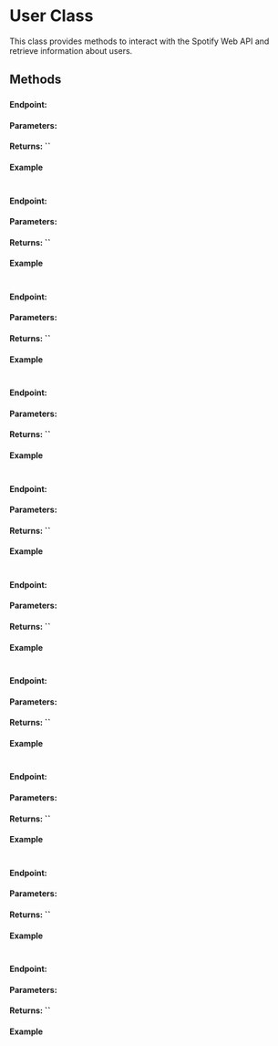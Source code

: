 # User Class

This class provides methods to interact with the Spotify Web API and retrieve information about users.

## Methods

### 

#### Endpoint:

#### Parameters:

#### Returns: ``

#### Example

```typescript
```

### 

#### Endpoint:

#### Parameters:

#### Returns: ``

#### Example

```typescript
```

### 

#### Endpoint:

#### Parameters:

#### Returns: ``

#### Example

```typescript
```

### 

#### Endpoint:

#### Parameters:

#### Returns: ``

#### Example

```typescript
```

### 

#### Endpoint:

#### Parameters:

#### Returns: ``

#### Example

```typescript
```

### 

#### Endpoint:

#### Parameters:

#### Returns: ``

#### Example

```typescript
```

### 

#### Endpoint:

#### Parameters:

#### Returns: ``

#### Example

```typescript
```

### 

#### Endpoint:

#### Parameters:

#### Returns: ``

#### Example

```typescript
```

### 

#### Endpoint:

#### Parameters:

#### Returns: ``

#### Example

```typescript
```

### 

#### Endpoint:

#### Parameters:

#### Returns: ``

#### Example

```typescript
```
